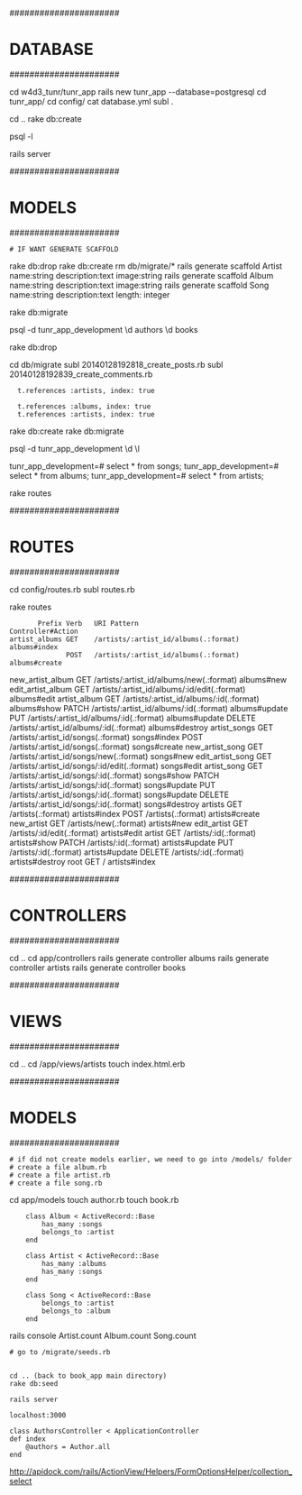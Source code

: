 ######################
# DATABASE 
######################

<!-- 	# http://guides.rubyonrails.org/getting_started.html -->

cd w4d3_tunr/tunr_app
rails new tunr_app --database=postgresql
cd tunr_app/
cd config/
cat database.yml
subl .

<!-- 	# subl . opens sublime tree structure!
	# delete user/pass from development and test sections
	# note that we are using the 'development' part, which is database 'tunr_app_development'
	# ruby on rails API in SDoc
	# http://weblog.rubyonrails.org/2011/8/29/the-rails-api-switches-to-sdoc/
	# http://edgeapi.rubyonrails.org/ -->

cd ..
rake db:create

<!-- 	# creates empty database file for you using database.yml -->

psql -l

<!-- 	# lists all databases including new empty ones created with the database.yml file
	# now close terminal windows where previous rails server called from before next step otherwise error -->

rails server

<!-- 	# now create tables in the db automatically with Rails, and migration name in /db/migrate
	# this should be done for all 'resources' required -->

######################
# MODELS
######################

<!-- 	# IF ONLY WANT TO GENERATE MIGRATION FILE, BUT NOT MODEL
	#rails generate migration create_authors 
	#rails generate migration create_books

	# IF WANT TO GENERATE MIGRATION FILE AND MODEL
	#rails generate model author name:string bio:string image:text
	#rails generate model book title:string description:text genre:string image:text isbn:integer author:references  -->

	# IF WANT GENERATE SCAFFOLD 
rake db:drop
rake db:create
rm db/migrate/*
rails generate scaffold Artist name:string description:text image:string
rails generate scaffold Album name:string description:text image:string
rails generate scaffold Song name:string description:text length: integer

rake db:migrate
<!-- 
├── db
│   ├── migrate
│   │   ├── 20140129205106_create_artists.rb
│   │   ├── 20140129205113_create_albums.rb
│   │   └── 20140129205121_create_songs.rb -->

psql -d tunr_app_development
\d authors
\d books

<!-- 	# now CTRL+C in the terminal to stop the 'rails server' -->

rake db:drop

<!-- 	# now we can modify the tables -->

cd db/migrate
subl 20140128192818_create_posts.rb 
subl 20140128192839_create_comments.rb

<!-- 	# update the database migration tables similar to below -->

<!-- # class CreateAlbums < ActiveRecord::Migration -->

      t.references :artists, index: true

<!-- # class CreateSongs < ActiveRecord::Migration -->
 
      t.references :albums, index: true
      t.references :artists, index: true

rake db:create
rake db:migrate

<!-- 	# check that correct tables and databases created -->

psql -d tunr_app_development
\d
\l

tunr_app_development=# select * from songs;
tunr_app_development=# select * from albums;
tunr_app_development=# select * from artists;
<!--  id | name | description | length | integer | created_at | updated_at 
----+------+-------------+--------+---------+------------+------------
(0 rows)


 id | name | description | image | created_at | updated_at 
----+------+-------------+-------+------------+------------
(0 rows)


 id | name | description | image | created_at | updated_at 
----+------+-------------+-------+------------+------------
 -->

rake routes

######################
# ROUTES
######################

<!-- # we need to add some routes!! -->

cd config/routes.rb
subl routes.rb

<!-- 
TunrApp::Application.routes.draw do

  resources :artists do
  	resources :albums
	resources :songs
  end
	
  root :to => 'artists#index' 
  #to controller for artists, and action goes to index

end 
-->

rake routes

<!-- 	# routes automatically generated in CRUD as shown below (equivalent to 7 OFF functions i.e. get, post, put, delete) -->
           Prefix Verb   URI Pattern                                   Controller#Action
    artist_albums GET    /artists/:artist_id/albums(.:format)          albums#index
                  POST   /artists/:artist_id/albums(.:format)          albums#create
 new_artist_album GET    /artists/:artist_id/albums/new(.:format)      albums#new
edit_artist_album GET    /artists/:artist_id/albums/:id/edit(.:format) albums#edit
     artist_album GET    /artists/:artist_id/albums/:id(.:format)      albums#show
                  PATCH  /artists/:artist_id/albums/:id(.:format)      albums#update
                  PUT    /artists/:artist_id/albums/:id(.:format)      albums#update
                  DELETE /artists/:artist_id/albums/:id(.:format)      albums#destroy
     artist_songs GET    /artists/:artist_id/songs(.:format)           songs#index
                  POST   /artists/:artist_id/songs(.:format)           songs#create
  new_artist_song GET    /artists/:artist_id/songs/new(.:format)       songs#new
 edit_artist_song GET    /artists/:artist_id/songs/:id/edit(.:format)  songs#edit
      artist_song GET    /artists/:artist_id/songs/:id(.:format)       songs#show
                  PATCH  /artists/:artist_id/songs/:id(.:format)       songs#update
                  PUT    /artists/:artist_id/songs/:id(.:format)       songs#update
                  DELETE /artists/:artist_id/songs/:id(.:format)       songs#destroy
          artists GET    /artists(.:format)                            artists#index
                  POST   /artists(.:format)                            artists#create
       new_artist GET    /artists/new(.:format)                        artists#new
      edit_artist GET    /artists/:id/edit(.:format)                   artists#edit
           artist GET    /artists/:id(.:format)                        artists#show
                  PATCH  /artists/:id(.:format)                        artists#update
                  PUT    /artists/:id(.:format)                        artists#update
                  DELETE /artists/:id(.:format)                        artists#destroy
             root GET    /                                             artists#index

######################
# CONTROLLERS
######################

<!-- 	# create in app/controller/ folder files for each 'resource'
	# if generated SCAFFOLD this would have been done automatically-->
cd ..
cd app/controllers
rails generate controller albums
rails generate controller artists 
rails generate controller books

<!-- 	# this creates:
	# app/controller/albums_controller.rb
	# app/controller/artists_controller.rb
	# app/controller/songs_controller.rb
	#
	# now edit each file with the following structure:
	def index
	end
	
	def show
	end
	
	def new
	end
	
	def create
	end
	
	def edit
	end 
	
	def update
	end
	
	def destroy
	end -->

######################
# VIEWS
######################

<!-- 	# the controllers will look for an index file inside /views/ folder
	# create view files -->
cd ..
cd /app/views/artists
touch index.html.erb

######################
# MODELS
######################

	# if did not create models earlier, we need to go into /models/ folder
    # create a file album.rb 
    # create a file artist.rb
    # create a file song.rb

cd app/models
touch author.rb
touch book.rb

<!-- # update with associations relationships -->

		class Album < ActiveRecord::Base
			has_many :songs
			belongs_to :artist
		end

		class Artist < ActiveRecord::Base
			has_many :albums
			has_many :songs
		end

		class Song < ActiveRecord::Base
			belongs_to :artist
			belongs_to :album
		end

rails console
Artist.count
Album.count
Song.count

	# go to /migrate/seeds.rb


	cd .. (back to book_app main directory)
	rake db:seed

	rails server

	localhost:3000

	class AuthorsController < ApplicationController
	def index
		@authors = Author.all
	end



http://apidock.com/rails/ActionView/Helpers/FormOptionsHelper/collection_select




